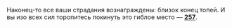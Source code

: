 Наконец-то все ваши страдания вознаграждены: близок конец топей. И вы изо всех сил торопитесь покинуть это гиблое место — [**257**](#n_257).

